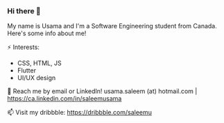 ### Hi there 👋

<!--
**usamasaleem1/usamasaleem1** is a ✨ _special_ ✨ repository because its `README.md` (this file) appears on your GitHub profile.

Here are some ideas to get you started:

- 🔭 I’m currently working on ...
- 🌱 I’m currently learning ...
- 👯 I’m looking to collaborate on ...
- 🤔 I’m looking for help with ...
- 💬 Ask me about ...
- 📫 How to reach me: ...
- 😄 Pronouns: ...
- ⚡ Fun fact: ...
-->
My name is Usama and I'm a Software Engineering student from Canada. Here's some info about me!

⚡ Interests:

- CSS, HTML, JS
- Flutter
- UI/UX design

💬 Reach me by email or LinkedIn!  usama.saleem (at) hotmail.com | https://ca.linkedin.com/in/saleemusama

📫 Visit my dribbble: 
https://dribbble.com/saleemu
